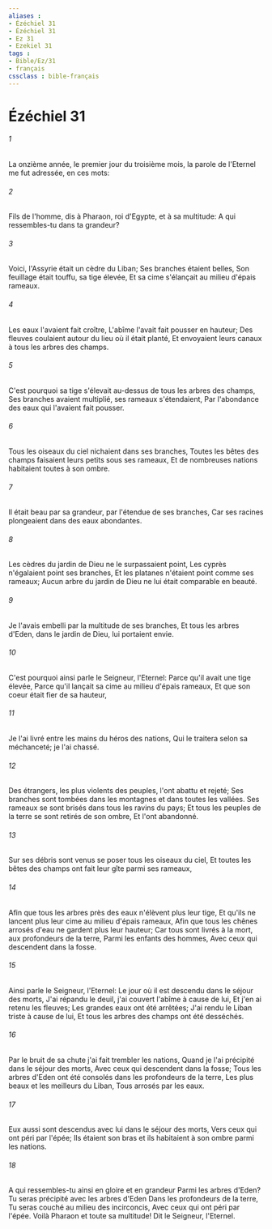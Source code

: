 ```yaml
---
aliases : 
- Ézéchiel 31
- Ézéchiel 31
- Ez 31
- Ezekiel 31
tags : 
- Bible/Ez/31
- français
cssclass : bible-français
---
```


# Ézéchiel 31

###### 1
La onzième année, le premier jour du troisième mois, la parole de l'Eternel me fut adressée, en ces mots:
###### 2
Fils de l'homme, dis à Pharaon, roi d'Egypte, et à sa multitude: A qui ressembles-tu dans ta grandeur?
###### 3
Voici, l'Assyrie était un cèdre du Liban; Ses branches étaient belles, Son feuillage était touffu, sa tige élevée, Et sa cime s'élançait au milieu d'épais rameaux.
###### 4
Les eaux l'avaient fait croître, L'abîme l'avait fait pousser en hauteur; Des fleuves coulaient autour du lieu où il était planté, Et envoyaient leurs canaux à tous les arbres des champs.
###### 5
C'est pourquoi sa tige s'élevait au-dessus de tous les arbres des champs, Ses branches avaient multiplié, ses rameaux s'étendaient, Par l'abondance des eaux qui l'avaient fait pousser.
###### 6
Tous les oiseaux du ciel nichaient dans ses branches, Toutes les bêtes des champs faisaient leurs petits sous ses rameaux, Et de nombreuses nations habitaient toutes à son ombre.
###### 7
Il était beau par sa grandeur, par l'étendue de ses branches, Car ses racines plongeaient dans des eaux abondantes.
###### 8
Les cèdres du jardin de Dieu ne le surpassaient point, Les cyprès n'égalaient point ses branches, Et les platanes n'étaient point comme ses rameaux; Aucun arbre du jardin de Dieu ne lui était comparable en beauté.
###### 9
Je l'avais embelli par la multitude de ses branches, Et tous les arbres d'Eden, dans le jardin de Dieu, lui portaient envie.
###### 10
C'est pourquoi ainsi parle le Seigneur, l'Eternel: Parce qu'il avait une tige élevée, Parce qu'il lançait sa cime au milieu d'épais rameaux, Et que son coeur était fier de sa hauteur,
###### 11
Je l'ai livré entre les mains du héros des nations, Qui le traitera selon sa méchanceté; je l'ai chassé.
###### 12
Des étrangers, les plus violents des peuples, l'ont abattu et rejeté; Ses branches sont tombées dans les montagnes et dans toutes les vallées. Ses rameaux se sont brisés dans tous les ravins du pays; Et tous les peuples de la terre se sont retirés de son ombre, Et l'ont abandonné.
###### 13
Sur ses débris sont venus se poser tous les oiseaux du ciel, Et toutes les bêtes des champs ont fait leur gîte parmi ses rameaux,
###### 14
Afin que tous les arbres près des eaux n'élèvent plus leur tige, Et qu'ils ne lancent plus leur cime au milieu d'épais rameaux, Afin que tous les chênes arrosés d'eau ne gardent plus leur hauteur; Car tous sont livrés à la mort, aux profondeurs de la terre, Parmi les enfants des hommes, Avec ceux qui descendent dans la fosse.
###### 15
Ainsi parle le Seigneur, l'Eternel: Le jour où il est descendu dans le séjour des morts, J'ai répandu le deuil, j'ai couvert l'abîme à cause de lui, Et j'en ai retenu les fleuves; Les grandes eaux ont été arrêtées; J'ai rendu le Liban triste à cause de lui, Et tous les arbres des champs ont été desséchés.
###### 16
Par le bruit de sa chute j'ai fait trembler les nations, Quand je l'ai précipité dans le séjour des morts, Avec ceux qui descendent dans la fosse; Tous les arbres d'Eden ont été consolés dans les profondeurs de la terre, Les plus beaux et les meilleurs du Liban, Tous arrosés par les eaux.
###### 17
Eux aussi sont descendus avec lui dans le séjour des morts, Vers ceux qui ont péri par l'épée; Ils étaient son bras et ils habitaient à son ombre parmi les nations.
###### 18
A qui ressembles-tu ainsi en gloire et en grandeur Parmi les arbres d'Eden? Tu seras précipité avec les arbres d'Eden Dans les profondeurs de la terre, Tu seras couché au milieu des incirconcis, Avec ceux qui ont péri par l'épée. Voilà Pharaon et toute sa multitude! Dit le Seigneur, l'Eternel.
